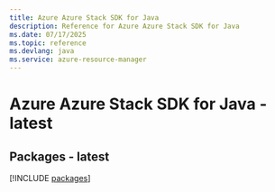 ```yaml
---
title: Azure Azure Stack SDK for Java
description: Reference for Azure Azure Stack SDK for Java
ms.date: 07/17/2025
ms.topic: reference
ms.devlang: java
ms.service: azure-resource-manager
---
```

# Azure Azure Stack SDK for Java - latest
## Packages - latest
[!INCLUDE [packages](azure-stack-index.md)]
